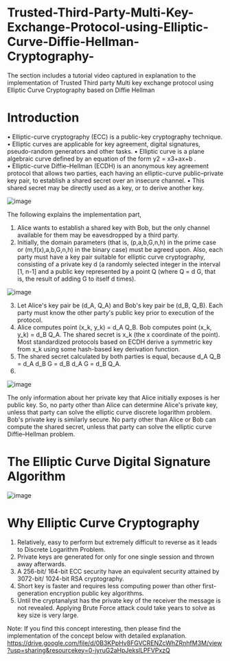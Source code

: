 # Trusted-Third-Party-Multi-Key-Exchange-Protocol-using-Elliptic-Curve-Diffie-Hellman-Cryptography-

The section includes a tutorial video captured in explanation to the implementation of Trusted Third party Multi key exchange protocol using Elliptic Curve Cryptography based on Diffie Hellman

# Introduction
•	Elliptic-curve cryptography (ECC) is a public-key cryptography technique. 
•	Elliptic curves are applicable for key agreement, digital signatures, pseudo-random generators and other tasks.
•	Elliptic curve is a plane algebraic curve defined by an equation of the form y2  = x3+ax+b .  
•	Elliptic-curve Diffie–Hellman (ECDH) is an anonymous key agreement protocol that allows two parties, each having an elliptic-curve public–private key pair, to establish a shared secret over an insecure channel.
•	This shared secret may be directly used as a key, or to derive another key.

![image](https://user-images.githubusercontent.com/30871627/169285881-2c6cdcdc-e92e-4fc8-a6a8-d840e31e2cdc.png)

The following explains the implementation part,

1. Alice wants to establish a shared key with Bob, but the only channel available for them may be eavesdropped by a third party. 
2. Initially, the domain parameters (that is, (p,a,b,G,n,h) in the prime case or (m,f(x),a,b,G,n,h) in the binary case) must be agreed upon. Also, each party must have a key pair suitable for elliptic curve cryptography, consisting of a private key d (a randomly selected integer in the interval [1, n-1] and a public key represented by a point Q (where Q = d G, that is, the result of adding G to itself d times).

![image](https://user-images.githubusercontent.com/30871627/169286008-ffd47145-99d9-4c7a-8f42-adc260a1fede.png)

3. Let Alice's key pair be (d_A, Q_A) and Bob's key pair be (d_B, Q_B). Each party must know the other party's public key prior to execution of the protocol.
4. Alice computes point (x_k, y_k) = d_A Q_B. Bob computes point (x_k, y_k) = d_B Q_A. The shared secret is x_k (the x coordinate of the point). Most standardized protocols based on ECDH derive a symmetric key from x_k using some hash-based key derivation function.
5. The shared secret calculated by both parties is equal, because d_A Q_B = d_A d_B G = d_B d_A G = d_B Q_A.
6. 
![image](https://user-images.githubusercontent.com/30871627/169285532-65ba25d4-f1c8-4fee-b60e-a75fbce2e8a7.png)

The only information about her private key that Alice initially exposes is her public key. So, no party other than Alice can determine Alice's private key, unless that party can solve the elliptic curve discrete logarithm problem. Bob's private key is similarly secure. No party other than Alice or Bob can compute the shared secret, unless that party can solve the elliptic curve Diffie–Hellman problem.

# The Elliptic Curve Digital Signature Algorithm

![image](https://user-images.githubusercontent.com/30871627/169286692-ee5654fd-5bb6-4b59-a8df-28f6885d62d7.png)

# Why Elliptic Curve Cryptography

1. Relatively, easy to perform but extremely difficult to reverse as it leads to Discrete Logarithm Problem.
2. Private keys are generated for only for one single session and thrown away afterwards.
3. A 256-bit/ 164-bit ECC security have an equivalent security attained by 3072-bit/ 1024-bit RSA cryptography.
4. Short key is faster and requires less computing power than other first- generation encryption public key algorithms.
5. Until the cryptanalyst has the private key of the receiver the message is not revealed. Applying Brute Force attack could take years to solve as key size is very large. 

Note: If you find this concept interesting, then please find the implementation of the concept below with detailed explanation.
https://drive.google.com/file/d/0B3KPpHv8FGVCRENZcWhZRnhfM3M/view?usp=sharing&resourcekey=0-jyruG2aHpJekslLPFVPxzQ



